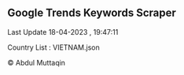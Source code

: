 

## Google Trends Keywords Scraper 
 
Last Update 18-04-2023 , 19:47:11

Country List :
VIETNAM.json



© Abdul Muttaqin 
